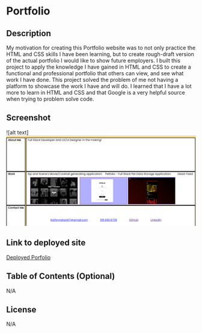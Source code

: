 # Portfolio

## Description

My motivation for creating this Portfolio website was to not only practice the HTML and CSS skills I have been learning, but to create rough-draft version of the actual portfolio I would like to show future employers.
I built this project to apply the knowledge I have gained in HTML and CSS to create a  functional and professional portfolio that others can view, and see what work I have done.
This project solved the problem of me not having a platform to showcase the work I have and will do.
I learned that I have a lot more to learn in HTML and CSS and that Google is a very helpful source when trying to problem solve code.

## Screenshot

![alt text]<img width="960" alt="portfolio-updated" src="assets/portoflio-updated.PNG">

## Link to deployed site

[Deployed Porfolio](https://kathrynstack.github.io/Portfolio/)

## Table of Contents (Optional)

N/A


## License

N/A



